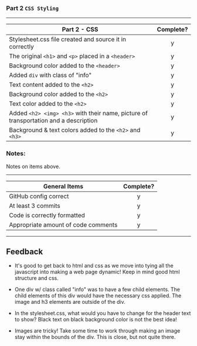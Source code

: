 ### Part 2 `CSS Styling`

---

| Part 2 - CSS                                                                         | Complete? |
| ------------------------------------------------------------------------------------ | :-------: |
| Stylesheet.css file created and source it in correctly                               |     y     |
| The original `<h1>` and `<p>` placed in a `<header>`                                 |     y     |
| Background color added to the `<header>`                                             |     y     |
| Added `div` with class of "info"                                                     |     y     |
| Text content added to the `<h2>`                                                     |     y     |
| Background color added to the `<h2>`                                                 |     y     |
| Text color added to the `<h2>`                                                       |     y     |
| Added `<h2> <img> <h3>` with their name, picture of transportation and a description |     y     |
| Background & text colors added to the `<h2>` and `<h3>`                              |     y     |

### Notes:

Notes on items above.

---

| General Items                       | Complete? |
| ----------------------------------- | :-------: |
| GitHub config correct               |     y     |
| At least 3 commits                  |     y     |
| Code is correctly formatted         |     y     |
| Appropriate amount of code comments |     y     |

---

## Feedback

- It's good to get back to html and css as we move into tying all the javascript into making a web page dynamic! Keep in mind good html structure and css.

- One div w/ class called "info" was to have a few child elements. The child elements of this div would have the necessary css applied. The image and h3 elements are outside of the div.

- In the stylesheet.css, what would you have to change for the header text to show? Black text on black background color is not the best idea!

- Images are tricky! Take some time to work through making an image stay within the bounds of the div. This is close, but not quite there.
